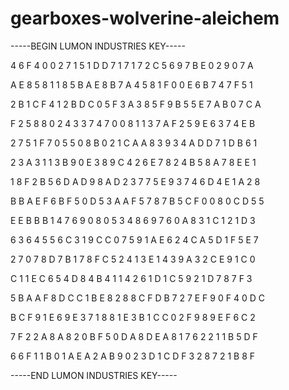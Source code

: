 # gearboxes-wolverine-aleichem

-----BEGIN LUMON INDUSTRIES KEY-----

4 6 F 4 0 0 2 7 1 5 1 D D 7 1 7 1 7 2 C 5 6 9 7 B E 0 2 9 0 7 A

A E 8 5 8 1 1 8 5 B A E 8 B 7 A 4 5 8 1 F 0 0 E 6 B 7 4 7 F 5 1

2 B 1 C F 4 1 2 B D C 0 5 F 3 A 3 8 5 F 9 B 5 5 E 7 A B 0 7 C A

F 2 5 8 8 0 2 4 3 3 7 4 7 0 0 8 1 1 3 7 A F 2 5 9 E 6 3 7 4 E B

2 7 5 1 F 7 0 5 5 0 8 B 0 2 1 C A A 8 3 9 3 4 A D D 7 1 D B 6 1

2 3 A 3 1 1 3 B 9 0 E 3 8 9 C 4 2 6 E 7 8 2 4 B 5 8 A 7 8 E E 1

1 8 F 2 B 5 6 D A D 9 8 A D 2 3 7 7 5 E 9 3 7 4 6 D 4 E 1 A 2 8

B B A E F 6 B F 5 0 D 5 3 A A F 5 7 8 7 B 5 C F 0 0 8 0 C D 5 5

E E B B B 1 4 7 6 9 0 8 0 5 3 4 8 6 9 7 6 0 A 8 3 1 C 1 2 1 D 3

6 3 6 4 5 5 6 C 3 1 9 C C 0 7 5 9 1 A E 6 2 4 C A 5 D 1 F 5 E 7

2 7 0 7 8 D 7 B 1 7 8 F C 5 2 4 1 3 E 1 4 3 9 A 3 2 C E 9 1 C 0

C 1 1 E C 6 5 4 D 8 4 B 4 1 1 4 2 6 1 D 1 C 5 9 2 1 D 7 8 7 F 3

5 B A A F 8 D C C 1 B E 8 2 8 8 C F D B 7 2 7 E F 9 0 F 4 0 D C

B C F 9 1 E 6 9 E 3 7 1 8 8 1 E 3 B 1 C C 0 2 F 9 8 9 E F 6 C 2

7 F 2 2 A 8 A 8 2 0 B F 5 0 D A 8 D E A 8 1 7 6 2 2 1 1 B 5 D F

6 6 F 1 1 B 0 1 A E A 2 A B 9 0 2 3 D 1 C D F 3 2 8 7 2 1 B 8 F

-----END LUMON INDUSTRIES KEY-----
